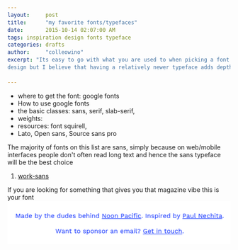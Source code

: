 ```yaml
---
layout:     post
title:      "my favorite fonts/typefaces"
date:       2015-10-14 02:07:00 AM
tags: inspiration design fonts typeface
categories: drafts
author:     "colleowino"
excerpt: "Its easy to go with what you are used to when picking a font for your next
design but I believe that having a relatively newer typeface adds depth to your design" 

---
```


- where to get the font: google fonts
- How to use google fonts
- the basic classes: sans, serif, slab-serif,
- weights:
- resources: font squirell, 
- Lato, Open sans, Source sans pro

The majority of fonts on this list are sans, simply because on web/mobile interfaces people don't often read long text and hence the sans typeface will be the best choice

1. [work-sans](http://weiweihuanghuang.github.io/Work-Sans/)

If you are looking for something that gives you that magazine vibe this is your font
![work-sans](/img/work-sans.png/ " work-sans in blue ")
	
